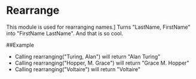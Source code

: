 Rearrange
=======

This module is used for rearranging names.]
Turns "LastName, FirstName"  into "FirstName LastName".
And that is so cool.


##Example
* Calling rearranging("Turing, Alan") will return "Alan Turing"
* Calling rearranging("Hopper, M. Grace") will return "Grace M. Hopper"
* Calling rearranging("Voltaire") will return "Voltaire"
